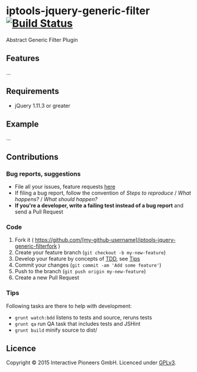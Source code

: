 # iptools-jquery-generic-filter [![Build Status](http://img.shields.io/travis/interactive-pioneers/iptools-jquery-generic-filter.svg)](https://travis-ci.org/interactive-pioneers/iptools-jquery-generic-filter)

Abstract Generic Filter Plugin

## Features

...

## Requirements

- jQuery 1.11.3 or greater

## Example

...

## Contributions

### Bug reports, suggestions

- File all your issues, feature requests [here](https://github.com/interactive-pioneers/iptools-jquery-generic-filter/issues)
- If filing a bug report, follow the convention of _Steps to reproduce_ / _What happens?_ / _What should happen?_
- __If you're a developer, write a failing test instead of a bug report__ and send a Pull Request

### Code

1. Fork it ( https://github.com/[my-github-username]/iptools-jquery-generic-filterfork )
2. Create your feature branch (`git checkout -b my-new-feature`)
3. Develop your feature by concepts of [TDD](http://en.wikipedia.org/wiki/Test-driven_development), see [Tips](#tips)
3. Commit your changes (`git commit -am 'Add some feature'`)
4. Push to the branch (`git push origin my-new-feature`)
5. Create a new Pull Request

### Tips

Following tasks are there to help with development:

- `grunt watch:bdd` listens to tests and source, reruns tests
- `grunt qa` run QA task that includes tests and JSHint
- `grunt build` minify source to dist/

## Licence
Copyright © 2015 Interactive Pioneers GmbH. Licenced under [GPLv3](LICENSE).
